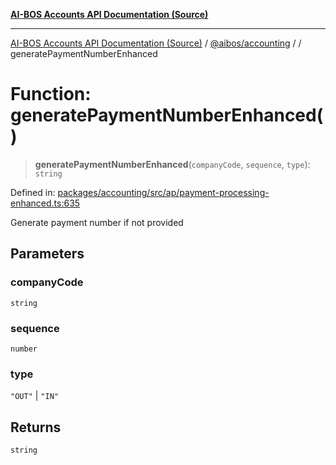 [**AI-BOS Accounts API Documentation (Source)**](../../../README.md)

***

[AI-BOS Accounts API Documentation (Source)](../../../README.md) / [@aibos/accounting](../README.md) / [](../README.md) / generatePaymentNumberEnhanced

# Function: generatePaymentNumberEnhanced()

> **generatePaymentNumberEnhanced**(`companyCode`, `sequence`, `type`): `string`

Defined in: [packages/accounting/src/ap/payment-processing-enhanced.ts:635](https://github.com/pohlai88/accounts/blob/48103fb36d28b2b9bfb33472b6de2f719773cde9/packages/accounting/src/ap/payment-processing-enhanced.ts#L635)

Generate payment number if not provided

## Parameters

### companyCode

`string`

### sequence

`number`

### type

`"OUT"` | `"IN"`

## Returns

`string`
